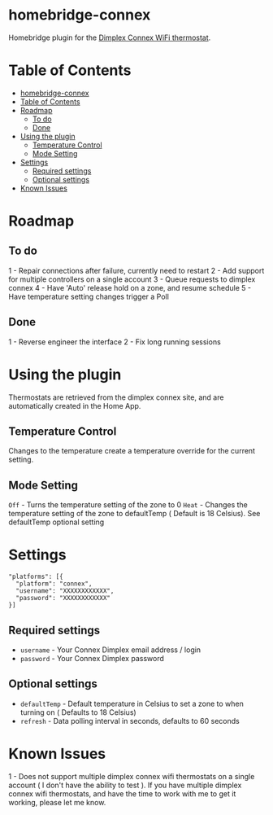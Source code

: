 # homebridge-connex

Homebridge plugin for the [Dimplex Connex WiFi thermostat](https://www.dimplex.com/en/electric_heating/thermostats_controls/products/cxwifi/connex_sup_r_sup_wifi_multizone_programmable_controller).

# Table of Contents

<!--ts-->
   * [homebridge-connex](#homebridge-connex)
   * [Table of Contents](#table-of-contents)
   * [Roadmap](#roadmap)
      * [To do](#to-do)
      * [Done](#done)
   * [Using the plugin](#using-the-plugin)
      * [Temperature Control](#temperature-control)
      * [Mode Setting](#mode-setting)
   * [Settings](#settings)
      * [Required settings](#required-settings)
      * [Optional settings](#optional-settings)
   * [Known Issues](#known-issues)

<!-- Added by: sgracey, at:  -->

<!--te-->

# Roadmap

## To do

1 - Repair connections after failure, currently need to restart
2 - Add support for multiple controllers on a single account
3 - Queue requests to dimplex connex
4 - Have 'Auto' release hold on a zone, and resume schedule
5 - Have temperature setting changes trigger a Poll

## Done

1 - Reverse engineer the interface
2 - Fix long running sessions

# Using the plugin

Thermostats are retrieved from the dimplex connex site, and are automatically created in the Home App.

## Temperature Control

Changes to the temperature create a temperature override for the current setting.

## Mode Setting

`Off` - Turns the temperature setting of the zone to 0
`Heat` - Changes the temperature setting of the zone to defaultTemp ( Default is 18 Celsius).  See defaultTemp optional setting

# Settings

```
"platforms": [{
  "platform": "connex",
  "username": "XXXXXXXXXXXX",
  "password": "XXXXXXXXXXXX"
}]
```

## Required settings

* `username` - Your Connex Dimplex email address / login
* `password` - Your Connex Dimplex password

## Optional settings

* `defaultTemp` - Default temperature in Celsius to set a zone to when turning on ( Defaults to 18 Celsius)
* `refresh` - Data polling interval in seconds, defaults to 60 seconds

# Known Issues

1 - Does not support multiple dimplex connex wifi thermostats on a single account ( I don't have the ability to test ).  If you have  multiple dimplex connex wifi thermostats, and have the time to work with me to get it working, please let me know.
